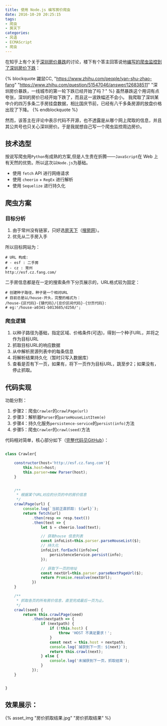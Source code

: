 ```yaml
---
title: 使用 Node.js 编写房价爬虫
date: 2016-10-20 20:25:15
tags:
- 爬虫
- 房天下
categories:
- 风语
- ECMAScript
- 爬虫
---
```


在知乎上有个关于[深圳房价暴跌](https://www.zhihu.com/question/51547046)的讨论，楼下有个答主回答说他[编写的爬虫监控到了深圳房价下跌](https://www.zhihu.com/question/51547046/answer/126838511)：

{% blockquote 鼹鼠CC, "https://www.zhihu.com/people/yan-shu-zhao-fang" "https://www.zhihu.com/question/51547046/answer/126838511" "深圳房价暴跌，一线城市的第一轮下跌已经开始了吗？" %}
虽然暴跌这个用词有点夸张，深圳的房价已经开始下跌了，而且这一波跌幅还不会小。
我爬取了深圳某中介的四万多条二手房挂盘数据，相比国庆节前，已经有八千多条房源的放盘价格出现了下降。
{% endblockquote %}

然而，该答主在评论中表示代码不开源，也不透露是从哪个网上爬取的信息，并且其公共号也只关心深圳房价。于是我就想自己写一个爬虫监控周边房价。

## 技术选型

按说写爬虫用`Python`有成熟的方案,但是人生贵在折腾——`JavaScript`在 Web 上有天然的优势。所以这次以`Node.js`为基础。

* 使用 `fetch` API 进行网络请求
* 使用 `cheerio` + `RegEx` 进行解析
* 使用 `Sequelize` 进行持久化 

## 爬虫方案

### 目标分析

1. 由于常州没有链家，只好选[房天下](http://fang.com)（[搜房网](http://soufun.com)）。
2. 优先从二手房入手

所以目标网站为：

```
# URL 构成:
# - esf : 二手房
# - cz : 常州
http://esf.cz.fang.com/
```

二手房信息都是在一定的搜索条件下分页展示的，URL格式较为固定：

```
# 创建种子路径，种子是一个相对URL
# 目前总是以/house-开头，完整的格式为：
/house-{区代码}-{镇代码}/{总价区间代码}-{分页代码}: 
# eg:'/house-a0341-b013685/d250/';
```

### 爬虫逻辑

1. 以种子路径为基础，指定区域、价格条件(可选)，得到一个种子URL，并将之作为目标URL
2. 抓取目标URL的响应数据
3. 从中解析房源列表中的每条信息
4. 将解析结果持久化（暂时只写入数据库）
5. 查看是否有下一页，如果有，将下一页作为目标URL，跳至步2；如果没有，停止抓取。

## 代码实现

功能分割：

1. 步骤2：爬虫`Crawler`的`crawlPage(url)`
2. 步骤3：解析器`Parser`的`parseHouseListItem(e)`
3. 步骤4：持久化服务`persistence-service`的`persist(info)`方法
4. 步骤5：爬虫`Crawler`的`crawl(seed)`方法

代码相对简单，核心部分如下（[完整代码见GitHub](https://github.com/newbienewbie/fangtianxia)）：

```JavaScript

class Crawler{

    constructor(host='http://esf.cz.fang.com'){
        this.host=host;
        this.parser=new Parser(host);
    }


    /**
     * 根据某个URL对应的分页的中的房价信息
     */
    crawlPage(url) {
        console.log(`当前正直抓取: ${url}`);
        return fetch(url)
            .then(resp => resp.text())
            .then(text => {
                let $ = cheerio.load(text);

                // 获取house 信息列表
                const infoList=this.parser.parseHouseList($);
                // 持久化
                infoList.forEach((info)=>{
                    persistenceService.persist(info);
                });

                // 获取下一页的地址
                const nextUrl=this.parser.parseNextPageUrl($);
                return Promise.resolve(nextUrl);
            })
    }

    /**
     * 抓取各页的所有房价信息，直至完成最后一页为止。
     */
    crawl(seed) {
        return this.crawlPage(seed)
            .then(nextpath => {
                if (nextpath) {
                    if (!this.host) {
                        throw 'HOST 不满足要求！';
                    }
                    const next = this.host + nextpath;
                    console.log(`捕获到下一页: ${next}`);
                    return this.crawl(next);
                } else {
                    console.log('未捕获到下一页，抓取结束');
                }
            });
    }


}

```

## 效果展示：

{% asset_img "房价抓取结果.jpg" "房价抓取结果" %}